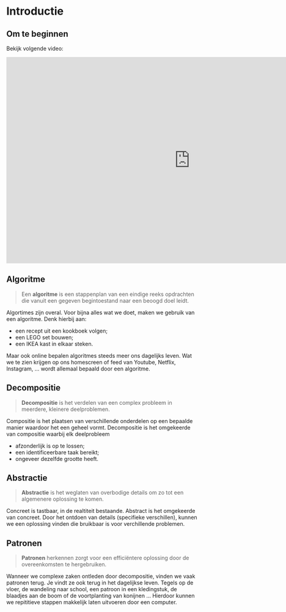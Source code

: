# Introductie
## Om te beginnen
Bekijk volgende video:
<div class ="dodona-centered-group">
<iframe width="960" height="540" src="https://www.youtube.com/embed/eF8Bm-KF0GE" title="Python in de Klas - Introductie" frameborder="0" allow="accelerometer; autoplay; clipboard-write; encrypted-media; gyroscope; picture-in-picture; web-share" allowfullscreen></iframe>
</div>

## Algoritme
> Een **algoritme** is een stappenplan van een eindige reeks opdrachten die vanuit een gegeven begintoestand naar een beoogd doel leidt.

Algortimes zijn overal. Voor bijna alles wat we doet, maken we gebruik van een algoritme. Denk hierbij aan:
- een recept uit een kookboek volgen;
- een LEGO set bouwen;
- een IKEA kast in elkaar steken.

Maar ook online bepalen algoritmes steeds meer ons dagelijks leven. Wat we te zien krijgen op ons homescreen of feed van Youtube, Netflix, Instagram, ... wordt allemaal bepaald door een algoritme.

## Decompositie
> **Decompositie** is het verdelen van een complex probleem in meerdere, kleinere deelproblemen.

Compositie is het plaatsen van verschillende onderdelen op een bepaalde manier waardoor het een geheel vormt. Decompositie is het omgekeerde van compositie waarbij elk deelprobleem
- afzonderlijk is op te lossen;
- een identificeerbare taak bereikt;
- ongeveer dezelfde grootte heeft.

## Abstractie
> **Abstractie** is het weglaten van overbodige details om zo tot een algemenere oplossing te komen.

Concreet is tastbaar, in de realtiteit bestaande. Abstract is het omgekeerde van concreet. Door het ontdoen van details (specifieke verschillen), kunnen we een oplossing vinden die bruikbaar is voor verchillende problemen.

## Patronen
> **Patronen** herkennen zorgt voor een efficiëntere oplossing door de overeenkomsten te hergebruiken.

Wanneer we complexe zaken ontleden door decompositie, vinden we vaak patronen terug. Je vindt ze ook terug in het dagelijkse leven. Tegels op de vloer, de wandeling naar school, een patroon in een kledingstuk, de blaadjes aan de boom of de voortplanting van konijnen … Hierdoor kunnen we repititieve stappen makkelijk laten uitvoeren door een computer.



